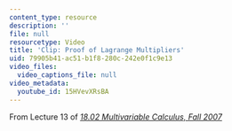 ```yaml
---
content_type: resource
description: ''
file: null
resourcetype: Video
title: 'Clip: Proof of Lagrange Multipliers'
uid: 79905b41-ac51-b1f8-280c-242e0f1c9e13
video_files:
  video_captions_file: null
video_metadata:
  youtube_id: 15HVevXRsBA
---
```


From Lecture 13 of [_18.02 Multivariable Calculus, Fall 2007_](/courses/18-02-multivariable-calculus-fall-2007/pages/video-lectures)